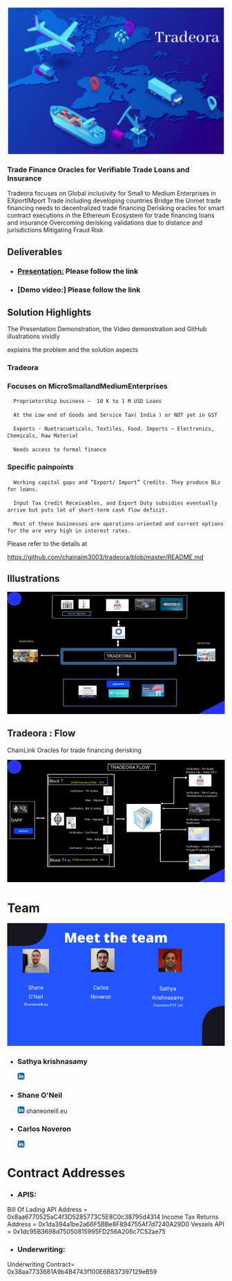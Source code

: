 
<p align="center">
  <img width="500"  src="images/Tradeora.png">
</p>

### Trade Finance Oracles for Verifiable Trade Loans and Insurance

Tradeora focuses on 
    Global inclusivity for Small to Medium Enterprises in EXportIMport Trade including developing countries 
    Bridge the Unmet trade financing needs to decentralized trade financing 
    Derisking oracles for smart contract executions in the Ethereum Ecosystem for trade financing loans and insurance
    Overcoming derisking validations due to distance and jurisdictions
    Mitigating Fraud Risk


## Deliverables

* ### [Presentation:](https://drive.google.com/file/d/1YIOu-1YIAvzzAfT118pZpPWD9uhG1Qbl/view?usp=sharing) Please follow the link

* ### [Demo video:] Please follow the link


## Solution Highlights  


The Presentation Demonstration, the Video demonstration and GitHub illustrations vividly

explains the problem and the solution aspects

### Tradeora 

###  Focuses on MicroSmallandMediumEnterprises 

      Proprietorship business –  10 K to 1 M USD Loans 
      
      At the Low end of Goods and Service Tax( India ) or NOT yet in GST
      
      Exports - Nuetracueticals, Textiles, Food. Imports – Electronics, Chemicals, Raw Material
      
      Needs access to formal finance
      
###  Specific painpoints

      Working capital gaps and “Export/ Import” Credits. They produce BLs for loans. 
      
      Input Tax Credit Receivables, and Export Duty subsidies eventually arrive but puts lot of short-term cash flow deficit.
      
      Most of these businesses are operations-oriented and current options for the are very high in interest rates.


Please refer to the details at 

https://github.com/chainaim3003/tradeora/blob/master/README.md


## Illustrations

<img src="images/TradeoraSchematic.png">


## Tradeora :  Flow

ChainLink Oracles for trade financing derisking

<img src="images/TradeoraFlow.png">


# Team

 <img src="images/TradeoraTeam.png"> 

* ### Sathya krishnasamy
   [<img src="images/linkedin.png">](https://www.linkedin.com/in/sathya-krishnasamy-3b369a20/)

 * ### Shane O'Neil 
   [<img src="images/linkedin.png">](https://www.linkedin.com/in/shaneoneill1995/)   shaneoneill.eu


 * ### Carlos Noveron
   [<img src="images/linkedin.png">](https://www.linkedin.com/in/carlos-noveron)   

# Contract Addresses
* ### APIS:
Bill Of Lading API Address = 0x8aa6770525aC4f3D5285773C5E8C0c38795d4314
Income Tax Returns Address = 0x1da394a1be2a66F5BBe8F894755Af7d7240A29D0
Vessels API = 0x1dc95B3698d75050815995FD256A206c7C52ae75
* ### Underwriting:
Underwriting Contract= 0x38aa7733681A9b4B4743f100E6B837397129eB59
  
